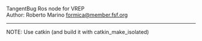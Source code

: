 TangentBug Ros node for VREP<BR>
Author: Roberto Marino <formica@member.fsf.org>

---

NOTE:
Use catkin (and build it with catkin_make_isolated)
